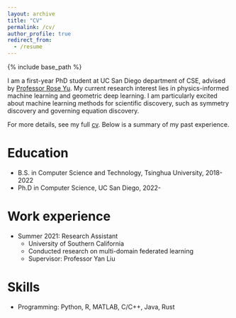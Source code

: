 ```yaml
---
layout: archive
title: "CV"
permalink: /cv/
author_profile: true
redirect_from:
  - /resume
---
```


{% include base_path %}

I am a first-year PhD student at UC San Diego department of CSE, advised by [Professor Rose Yu](https://roseyu.com/). My current research interest lies in physics-informed machine learning and geometric deep learning. I am particularly excited about machine learning methods for scientific discovery, such as symmetry discovery and governing equation discovery.

For more details, see my full [cv](https://drive.google.com/file/d/1q44W4cmTPSJ-un6kSR47AQAZX7uVgNTa/view?usp=share_link). Below is a summary of my past experience.

Education
======
* B.S. in Computer Science and Technology, Tsinghua University, 2018-2022
* Ph.D in Computer Science, UC San Diego, 2022-

Work experience
======
* Summer 2021: Research Assistant
  * University of Southern California
  * Conducted research on multi-domain federated learning
  * Supervisor: Professor Yan Liu

<!-- * Fall 2015: Research Assistant
  * Github University
  * Duties included: Merging pull requests
  * Supervisor: Professor Hub -->
  
Skills
======
* Programming: Python, R, MATLAB, C/C++, Java, Rust

<!-- Publications
======
  <ul>{% for post in site.publications %}
    {% include archive-single-cv.html %}
  {% endfor %}</ul>
  
Talks
======
  <ul>{% for post in site.talks %}
    {% include archive-single-talk-cv.html %}
  {% endfor %}</ul>
  
Teaching
======
  <ul>{% for post in site.teaching %}
    {% include archive-single-cv.html %}
  {% endfor %}</ul>
  
Service and leadership
======
* Currently signed in to 43 different slack teams -->
